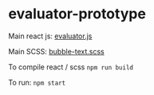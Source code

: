 # evaluator-prototype

Main react js: [evaluator.js](react/evaluator.js)

Main SCSS: [bubble-text.scss](SASS/bubble-text.scss)

To compile react / scss ```npm run build```

To run: ```npm start```
